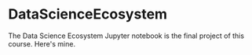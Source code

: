 # DataScienceEcosystem
The Data Science Ecosystem Jupyter notebook is the final project of this course. Here's mine.
